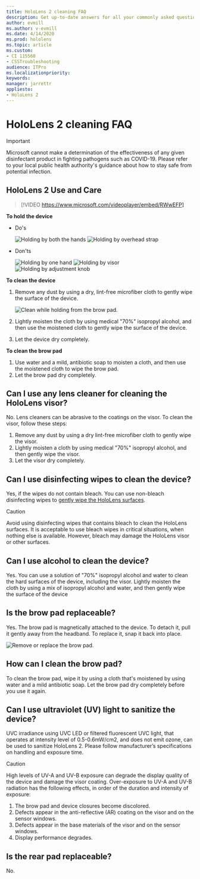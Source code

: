 ```yaml
---
title: HoloLens 2 cleaning FAQ
description: Get up-to-date answers for all your commonly asked questions for cleaning and maintaining your HoloLens 2 device.
author: evmill
ms.author: v-evmill
ms.date: 4/14/2020
ms.prod: hololens
ms.topic: article
ms.custom: 
- CI 115560
- CSSTroubleshooting
audience: ITPro
ms.localizationpriority:
keywords: 
manager: jarrettr
appliesto:
- HoloLens 2
---
```


# HoloLens 2 cleaning FAQ

> [!IMPORTANT]  
> Microsoft cannot make a determination of the effectiveness of any given disinfectant product in fighting pathogens such as COVID-19. Please refer to your local public health authority's guidance about how to stay safe from potential infection.  

## HoloLens 2 Use and Care

> [!VIDEO https://www.microsoft.com/videoplayer/embed/RWwEFP]

<!-- <iframe src="https://channel9.msdn.com/Shows/Docs-Mixed-Reality/HoloLens-2-Use-and-Care/player" width="960" height="540" allowFullScreen frameBorder="0" title="HoloLens 2 Use and Care - Microsoft Channel 9 Video"></iframe> -->

**To hold the device**

- Do's

   ![Holding by both the hands](images/hl2-holding-right-1.jpg)
   ![Holding by overhead strap](images/hl2-holding-right-2.jpg)

- Don'ts

   ![Holding by one hand](images/hl2-holding-wrong-1.jpg)
   ![Holding by visor](images/hl2-holding-wrong-2.jpg)
   ![Holding by adjustment knob](images/hl2-holding-wrong-3.jpg)

**To clean the device**

1. Remove any dust by using a dry, lint-free microfiber cloth to gently wipe the surface of the device.

   ![Clean while holding from the brow pad.](images/hl2-cleaning.png)

2. Lightly moisten the cloth by using medical "70%" isopropyl alcohol, and then use the moistened cloth to gently wipe the surface of the device.

3. Let the device dry completely.

**To clean the brow pad**

1. Use water and a mild, antibiotic soap to moisten a cloth, and then use the moistened cloth to wipe the brow pad.
1. Let the brow pad dry completely.

## Can I use any lens cleaner for cleaning the HoloLens visor?

No. Lens cleaners can be abrasive to the coatings on the visor. To clean the visor, follow these steps:  

1. Remove any dust by using a dry lint-free microfiber cloth to gently wipe the visor.
1. Lightly moisten a cloth by using medical "70%" isopropyl alcohol, and then gently wipe the visor.
1. Let the visor dry completely.

## Can I use disinfecting wipes to clean the device?

Yes, if the wipes do not contain bleach. You can use non-bleach disinfecting wipes to [gently wipe the HoloLens surfaces](#hololens-2-use-and-care).  

> [!CAUTION]  
> Avoid using disinfecting wipes that contains bleach to clean the HoloLens surfaces. It is acceptable to use bleach wipes in critical situations, when nothing else is available. However, bleach may damage the HoloLens visor or other surfaces.

## Can I use alcohol to clean the device?

Yes. You can use a solution of "70%" isopropyl alcohol and water to clean the hard surfaces of the device, including the visor. Lightly moisten the cloth by using a mix of isopropyl alcohol and water, and then gently wipe the surface of the device

## Is the brow pad replaceable?

Yes. The brow pad is magnetically attached to the device. To detach it, pull it gently away from the headband. To replace it, snap it back into place.

![Remove or replace the brow pad.](images/hololens2-remove-browpad.png)

## How can I clean the brow pad?

To clean the brow pad, wipe it by using a cloth that's moistened by using water and a mild antibiotic soap. Let the brow pad dry completely before you use it again.

## Can I use ultraviolet (UV) light to sanitize the device?

UVC irradiance using UVC LED or filtered fluorescent UVC light, that operates at intensity level of 0.5-0.6mW/cm2, and does not emit ozone, can be used to sanitize HoloLens 2. Please follow manufacturer’s specifications on handling and exposure time.

> [!CAUTION]  
> High levels of UV-A and UV-B exposure can degrade the display quality of the device and damage the visor coating. Over-exposure to UV-A and UV-B radiation has the following effects, in order of the duration and intensity of exposure:
>  
> 1. The brow pad and device closures become discolored.
> 1. Defects appear in the anti-reflective (AR) coating on the visor and on the sensor windows.
> 1. Defects appear in the base materials of the visor and on the sensor windows.
> 1. Display performance degrades.

## Is the rear pad replaceable?

No.
